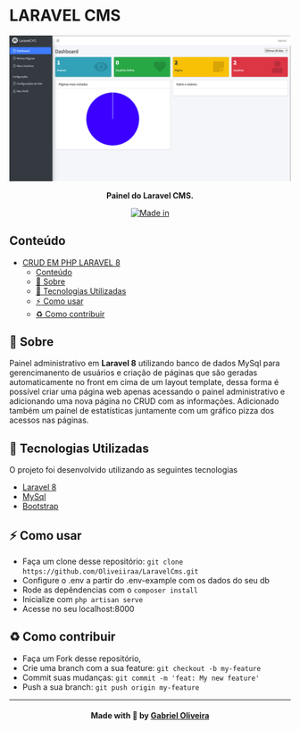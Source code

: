 # LARAVEL CMS

<p align="center">
<img src=".github/laravelcms.png" alt="img crud"/>
</p>
<p align="center">
  <b>Painel do Laravel CMS.</b>
</p>

<p align="center">
  <a href="https://laravel.com/" target="_blank">
    <img alt="Made in" src="https://img.shields.io/badge/made%20in-Laravel-purple">
  </a>
</p>

## Conteúdo

- [CRUD EM PHP LARAVEL 8](#crud-em-php-laravel-8)
  - [Conteúdo](#conteúdo)
  - [:bookmark: Sobre](#bookmark-sobre)
  - [:rocket: Tecnologias Utilizadas](#rocket-tecnologias-utilizadas)
  - [:zap: Como usar](#zap-como-usar)
  - [:recycle: Como contribuir](#recycle-como-contribuir)

<a id="sobre"></a>

## :bookmark: Sobre

Painel administrativo em <strong>Laravel 8</strong> utilizando banco de dados MySql para gerencimanento de usuários e criação de páginas que são geradas automaticamente no front em cima de um layout template, dessa forma é possível criar uma página web apenas acessando o painel administrativo e adicionando uma nova página no CRUD com as informações. Adicionado também um paínel de estatísticas juntamente com um gráfico pizza dos acessos nas páginas.

<a id="tecnologias-utilizadas"></a>

## :rocket: Tecnologias Utilizadas

O projeto foi desenvolvido utilizando as seguintes tecnologias

- [Laravel 8](https://www.laravel.com/)
- [MySql](https://mysql.com/)
- [Bootstrap](https://getbootstrap.com/)

<a id="como-usar"></a>

## :zap: Como usar
- Faça um clone desse repositório: `git clone https://github.com/Oliveiiraa/LaravelCms.git`
- Configure o .env a partir do .env-example com os dados do seu db
- Rode as depêndencias com o `composer install`
- Inicialize com `php artisan serve`
- Acesse no seu localhost:8000

<a id="como-contribuir"></a>

## :recycle: Como contribuir

- Faça um Fork desse repositório,
- Crie uma branch com a sua feature: `git checkout -b my-feature`
- Commit suas mudanças: `git commit -m 'feat: My new feature'`
- Push a sua branch: `git push origin my-feature`

---

<h4 align=center>Made with 💙 by <a href="https://www.linkedin.com/in/gabriel-h-oliveira/">Gabriel Oliveira</a></h4>
